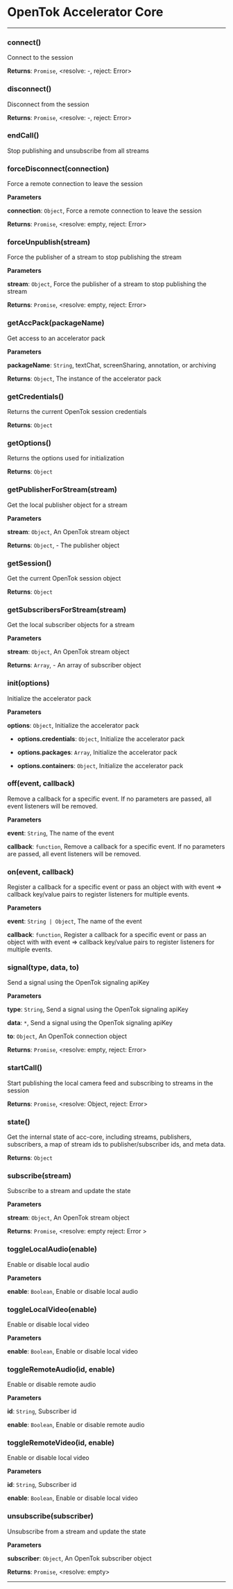 # OpenTok Accelerator Core





* * *

### connect() 

Connect to the session

**Returns**: `Promise`, <resolve: -, reject: Error>


### disconnect() 

Disconnect from the session

**Returns**: `Promise`, <resolve: -, reject: Error>


### endCall() 

Stop publishing and unsubscribe from all streams



### forceDisconnect(connection) 

Force a remote connection to leave the session

**Parameters**

**connection**: `Object`, Force a remote connection to leave the session

**Returns**: `Promise`, <resolve: empty, reject: Error>


### forceUnpublish(stream) 

Force the publisher of a stream to stop publishing the stream

**Parameters**

**stream**: `Object`, Force the publisher of a stream to stop publishing the stream

**Returns**: `Promise`, <resolve: empty, reject: Error>


### getAccPack(packageName) 

Get access to an accelerator pack

**Parameters**

**packageName**: `String`, textChat, screenSharing, annotation, or archiving

**Returns**: `Object`, The instance of the accelerator pack


### getCredentials() 

Returns the current OpenTok session credentials

**Returns**: `Object`


### getOptions() 

Returns the options used for initialization

**Returns**: `Object`


### getPublisherForStream(stream) 

Get the local publisher object for a stream

**Parameters**

**stream**: `Object`, An OpenTok stream object

**Returns**: `Object`, - The publisher object


### getSession() 

Get the current OpenTok session object

**Returns**: `Object`


### getSubscribersForStream(stream) 

Get the local subscriber objects for a stream

**Parameters**

**stream**: `Object`, An OpenTok stream object

**Returns**: `Array`, - An array of subscriber object


### init(options) 

Initialize the accelerator pack

**Parameters**

**options**: `Object`, Initialize the accelerator pack

 - **options.credentials**: `Object`, Initialize the accelerator pack

 - **options.packages**: `Array`, Initialize the accelerator pack

 - **options.containers**: `Object`, Initialize the accelerator pack



### off(event, callback) 

Remove a callback for a specific event.  If no parameters are passed,
all event listeners will be removed.

**Parameters**

**event**: `String`, The name of the event

**callback**: `function`, Remove a callback for a specific event.  If no parameters are passed,
all event listeners will be removed.



### on(event, callback) 

Register a callback for a specific event or pass an object with
with event => callback key/value pairs to register listeners for
multiple events.

**Parameters**

**event**: `String | Object`, The name of the event

**callback**: `function`, Register a callback for a specific event or pass an object with
with event => callback key/value pairs to register listeners for
multiple events.



### signal(type, data, to) 

Send a signal using the OpenTok signaling apiKey

**Parameters**

**type**: `String`, Send a signal using the OpenTok signaling apiKey

**data**: `*`, Send a signal using the OpenTok signaling apiKey

**to**: `Object`, An OpenTok connection object

**Returns**: `Promise`, <resolve: empty, reject: Error>


### startCall() 

Start publishing the local camera feed and subscribing to streams in the session

**Returns**: `Promise`, <resolve: Object, reject: Error>


### state() 

Get the internal state of acc-core, including streams, publishers, subscribers,
a map of stream ids to publisher/subscriber ids, and meta data.

**Returns**: `Object`


### subscribe(stream) 

Subscribe to a stream and update the state

**Parameters**

**stream**: `Object`, An OpenTok stream object

**Returns**: `Promise`, <resolve: empty reject: Error >


### toggleLocalAudio(enable) 

Enable or disable local audio

**Parameters**

**enable**: `Boolean`, Enable or disable local audio



### toggleLocalVideo(enable) 

Enable or disable local video

**Parameters**

**enable**: `Boolean`, Enable or disable local video



### toggleRemoteAudio(id, enable) 

Enable or disable remote audio

**Parameters**

**id**: `String`, Subscriber id

**enable**: `Boolean`, Enable or disable remote audio



### toggleRemoteVideo(id, enable) 

Enable or disable local video

**Parameters**

**id**: `String`, Subscriber id

**enable**: `Boolean`, Enable or disable local video



### unsubscribe(subscriber) 

Unsubscribe from a stream and update the state

**Parameters**

**subscriber**: `Object`, An OpenTok subscriber object

**Returns**: `Promise`, <resolve: empty>



* * *










